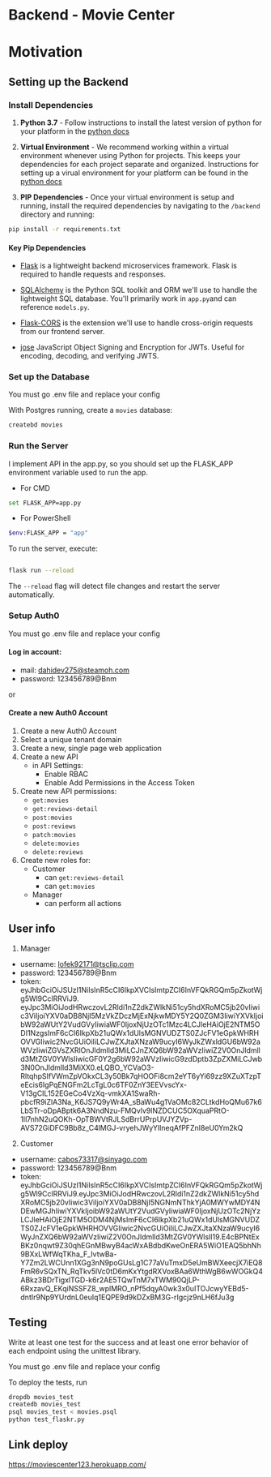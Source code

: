 # Backend - Movie Center
# Motivation

## Setting up the Backend

### Install Dependencies

1. **Python 3.7** - Follow instructions to install the latest version of python for your platform in the [python docs](https://docs.python.org/3/using/unix.html#getting-and-installing-the-latest-version-of-python)

2. **Virtual Environment** - We recommend working within a virtual environment whenever using Python for projects. This keeps your dependencies for each project separate and organized. Instructions for setting up a virual environment for your platform can be found in the [python docs](https://packaging.python.org/guides/installing-using-pip-and-virtual-environments/)

3. **PIP Dependencies** - Once your virtual environment is setup and running, install the required dependencies by navigating to the `/backend` directory and running:

```bash
pip install -r requirements.txt
```

#### Key Pip Dependencies

- [Flask](http://flask.pocoo.org/) is a lightweight backend microservices framework. Flask is required to handle requests and responses.

- [SQLAlchemy](https://www.sqlalchemy.org/) is the Python SQL toolkit and ORM we'll use to handle the lightweight SQL database. You'll primarily work in `app.py`and can reference `models.py`.

- [Flask-CORS](https://flask-cors.readthedocs.io/en/latest/#) is the extension we'll use to handle cross-origin requests from our frontend server.


- [jose](https://python-jose.readthedocs.io/en/latest/) JavaScript Object Signing and Encryption for JWTs. Useful for encoding, decoding, and verifying JWTS.

### Set up the Database

You must go .env file and replace your config

With Postgres running, create a `movies` database:

```bash
createbd movies
```

### Run the Server

<!-- From within the `./src` directory first ensure you are working using your created virtual environment. -->

I implement API in the app.py, so you should set up the FLASK_APP environment variable used to run the app.

- For CMD

```bash
set FLASK_APP=app.py

```

- For PowerShell

```bash
$env:FLASK_APP = "app"

```

To run the server, execute:

```bash

flask run --reload

```

The `--reload` flag will detect file changes and restart the server automatically.

### Setup Auth0

You must go .env file and replace your config

#### Log in account:
- mail: dahidev275@steamoh.com
- password: 123456789@Bnm

or 

#### Create a new Auth0 Account
1. Create a new Auth0 Account
2. Select a unique tenant domain
3. Create a new, single page web application
4. Create a new API
   - in API Settings:
     - Enable RBAC
     - Enable Add Permissions in the Access Token
5. Create new API permissions:
    - `get:movies`
    - `get:reviews-detail`
    - `post:movies`
    - `post:reviews`
    - `patch:movies`
    - `delete:movies`
    - `delete:reviews`
6. Create new roles for:
   - Customer
     - can `get:reviews-detail`
     - can `get:movies`
   - Manager
     - can perform all actions

## User info

1. Manager
  - username: lofek92171@tsclip.com
  - password: 123456789@Bnm
  - token: eyJhbGciOiJSUzI1NiIsInR5cCI6IkpXVCIsImtpZCI6InVFQkRGQm5pZkotWjg5Wl9CclRRViJ9. eyJpc3MiOiJodHRwczovL2Rldi1nZ2dkZWlkNi51cy5hdXRoMC5jb20vIiwic3ViIjoiYXV0aDB8NjI5MzVkZDczMjExNjkwMDY5Y2Q0ZGM3IiwiYXVkIjoibW92aWUtY2VudGVyIiwiaWF0IjoxNjUzOTc1Mzc4LCJleHAiOjE2NTM5ODI1NzgsImF6cCI6IkpXb21uQWx1dUlsMGNVUDZTS0ZJcFV1eGpkWHRHOVVGIiwic2NvcGUiOiIiLCJwZXJtaXNzaW9ucyI6WyJkZWxldGU6bW92aWVzIiwiZGVsZXRlOnJldmlld3MiLCJnZXQ6bW92aWVzIiwiZ2V0OnJldmlld3MtZGV0YWlsIiwicGF0Y2g6bW92aWVzIiwicG9zdDptb3ZpZXMiLCJwb3N0OnJldmlld3MiXX0.eLQBO_YCVaO3-RltqhpSIfVWmZpVOkxCL3y50Bk7qHOOFi8cm2eYT6yYi69zz9XZuXTzpTeEcis6IgPqENGFm2LcTgL0c6TF0ZnY3EEVvscYx-V13gCIL152EGeCo4VzXq-vmkXA1SwaRh-pbcfR9iZlA3Na_K6JS7Q9yWr4A_sBaWu4g1VaOMc82CLtkdHoQMu67k6LbSTr-oDpABptk6A3NndNzu-FMQvlv9lNZDCUC5OXquaPRtO-1ll7nhN2uQOKh-OpTBWVtRJLSdBrrUPrpUVJYZVp-AVS72GiDFC9Bb8z_C4lMGJ-vryehJWyYIlneqAfPFZnI8eU0Ym2kQ

2. Customer
  - username: cabos73317@sinyago.com
  - password: 123456789@Bnm
  - token: eyJhbGciOiJSUzI1NiIsInR5cCI6IkpXVCIsImtpZCI6InVFQkRGQm5pZkotWjg5Wl9CclRRViJ9.eyJpc3MiOiJodHRwczovL2Rldi1nZ2dkZWlkNi51cy5hdXRoMC5jb20vIiwic3ViIjoiYXV0aDB8NjI5NGNmNThkYjA0MWYwMDY4NDEwMGJhIiwiYXVkIjoibW92aWUtY2VudGVyIiwiaWF0IjoxNjUzOTc2NjYzLCJleHAiOjE2NTM5ODM4NjMsImF6cCI6IkpXb21uQWx1dUlsMGNVUDZTS0ZJcFV1eGpkWHRHOVVGIiwic2NvcGUiOiIiLCJwZXJtaXNzaW9ucyI6WyJnZXQ6bW92aWVzIiwiZ2V0OnJldmlld3MtZGV0YWlsIl19.E4cBPNtExBKz0nqwt9Z30qhEGnMBwyB4acWxABdbdKweOnERA5WiO1EAQ5bhNh9BXxLWfWqTKha_F_IvtwBa-Y7Zm2LWCUnn1XGg3nN9poGUsLg1C77aVuTmxD5eUmBWXeecjX7iEQ8FmR6vSQxTN_RqTkv5lVc0tD6mKxYtgdRXVoxBAa6WthWgB6wWOGkQ4ABkz3BDrTigxlTGD-k6r2AE5TQwTnM7xTWM90QjLP-6RxzavQ_EKqiNSSFZ8_wplMRO_nPf5dqyA0wk3x0uITOJcwyYEBd5-dntIr9Np9YUrdnL0euIq1EQPE9d9kDZxBM3G-rIgcjz9nLH6fJu3g

## Testing

Write at least one test for the success and at least one error behavior of each endpoint using the unittest library.

You must go .env file and replace your config

To deploy the tests, run

```bash
dropdb movies_test
createdb movies_test
psql movies_test < movies.psql
python test_flaskr.py
```

## Link deploy
https://moviescenter123.herokuapp.com/